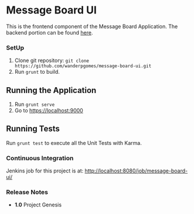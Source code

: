 # Message Board UI

This is the frontend component of the Message Board Application. The backend portion can be found [here](https://github.com/wanderpgomes/message-board).

### SetUp 

1. Clone git repository: `git clone https://github.com/wanderpgomes/message-board-ui.git`
2. Run `grunt` to build.


## Running the Application

1. Run `grunt serve` 
2. Go to [https://localhost:9000](https://localhost:9000)

## Running Tests

Run `grunt test` to execute all the Unit Tests with Karma.

### Continuous Integration

Jenkins job for this project is at: [http://localhost:8080/job/message-board-ui/](http://localhost:8080/job/message-board-ui/)

### Release Notes

* **1.0** Project Genesis
